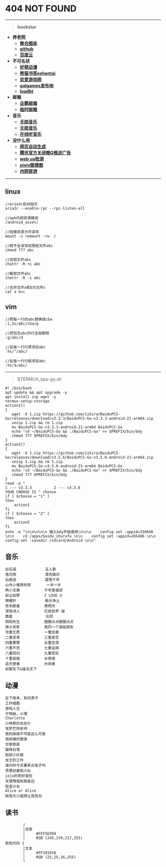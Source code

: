 # 404 NOT FOUND

---
> **bookstar**  
  - **养老院**
    + **[聚合图床](https://www.superbed.cn/)**
    + **[github](https://github.com/)**
    + **[百度云](https://pan.baidu.com/)**
  - **不可名状**
    + **[好萌动漫](https://www.nicemoe.net/?aff=31664)**
    + **[熊猫书签exhentai](https://expanda.org/)**
    + **[恋爱游戏网](https://www.lianaiyx.com/)**
    + **[galgames发布地](https://www.nyagal.com/)**
    + **[loadbt](https://www.loadbt.com/files)**
  - **邮箱**
    + **[企鹅邮箱](https://w.mail.qq.com)**
    + **[临时邮箱](https://10minutemail.net/m/?lang=zh-cn)**
  - **音乐**
    + **[无损音乐](http://www.xiaoluo666.cn/musicPlayer/)**
    + **[无损音乐](https://m.sq688.com/)**
    + **[在线听音乐](http://www.cndkk.com/Music/)**
  - **没什么用**
    + **[网页自动生成](http://sc.ilysc.cn/)**
    + **[腾讯官方关闭微Q推送广告](https://privacy.qq.com/yszc-m.htm)**
    + **[web ua检测](http://service.spiritsoft.cn/ua.html)**
    + **[pixiv图搜图](http://saucenao.com/)**
    + **[内网穿透](https://ngrok.com)**

---
## linux
```
//aria2c启动指令
aria2c --enable-rpc --rpc-listen-all

//apk内部资源路径
/android_asset/

//挂载目录为可读写
mount -o remount -rw  /

//赋予全读写权限给文件abc
chmod 777 abc

//加锁文件abc
chattr -R +i abc

//解锁文件abc
chattr -R -i abc

//合并文件a和b为文件c
cat a b>c
```
## vim
```
//把每一行的abc替换成cba
:1,$s/abc/cba/g

//把包含abc的行全部删除
:g/abc/d

//在每一行行首添加abc
:%s/^/abc/

//在每一行行尾添加abc
:%s/$/abc/
```
---
> $TERMUX_bps-go.sh
  ```
  #! /bin/bash
  apt update && apt upgrade -y
  apt install zip wget -y
  termux-setup-storage
  action1()
  {
     wget -O 1.zip https://github.com/iikira/BaiduPCS-Go/releases/download/v3.3.3/BaiduPCS-Go-v3.3.3-android-21-arm64.zip
     unzip 1.zip && rm 1.zip
     mv BaiduPCS-Go-v3.3.3-android-21-arm64 BaiduPCS-Go
     echo "cd ~/BaiduPCS-Go && ./BaiduPCS-Go" >> $PREFIX/bin/bdy
     chmod 777 $PREFIX/bin/bdy
  }
  action2()
  {
     wget -O 1.zip https://github.com/iikira/BaiduPCS-Go/releases/download/v3.5.6/BaiduPCS-Go-v3.5.6-android-21-arm64.zip
     unzip 1.zip && rm 1.zip
     mv BaiduPCS-Go-v3.5.6-android-21-arm64 BaiduPCS-Go
     echo "cd ~/BaiduPCS-Go && ./BaiduPCS-Go" >> $PREFIX/bin/bdy
     chmod 777 $PREFIX/bin/bdy
  }
  read -p " 
  1 --- v3.3.3          2 --- v3.5.6
  YOUR CHOOSE IS " choose
  if [ $choose = "1" ]
  then
      action1
  fi
  if [ $choose = "2" ]
  then
      action2
  fi
  echo -e "\n\n\n\n\n 输入bdy开始食用\n\n\n    config set -appid=310646 \n\n    cd /apps/baidu_shurufa \n\n    config set -appid=265486 \n\n    config set -savedir /sdcard/Android \n\n"
  ```

## 音乐
```
白石溪             玉人歌
落花雨             漂亮面对
仙居谣             霜雪千年
山外小楼夜听雨       一半一半
两小无猜           千年食谱颂
前尘如梦           I LOVE U
锦鲤抄             极乐净土
世末歌者           寄明月
深夜诗人           花依世界·凝
葬歌               灰烬
阴阳先生           圈圈点点圈圈点点
骑士背影           我的一个道姑朋友
泠重乞愿           一重加害
二重变革           三重爱恋
四重罪孽           五重空洞
六重不忠           七重诟病
八重回归           九重现实
十重孤独           长夜雨
追光使者           孙尚香
权御天下&操戈天下
```
## 动漫
```
在下坂本，有何贵干
工作细胞
游戏人生
干物妹，小埋
Charlotte
小林家的龙女仆
埃罗芒阿老师
我的妹妹不可能这么可爱
珈百璃的堕落
邻家索菲
猫咪日常
狐妖小红娘
龙王的工作
请问你今天要来点兔子吗
贤惠幼妻狐小仙
jojo的奇妙冒险
天使降临到我身边
轻音少女
Alice or Alice
辉夜大小姐想让我告白
```
## 读书
```
        ┌
        │背景
        │     #FFF5EFD9
        │     RGB (245,239,217,255)
颜色代码 ┤
        │文本
        │     #FF191910
        │     RGB (25,25,16,255)
        └
```
